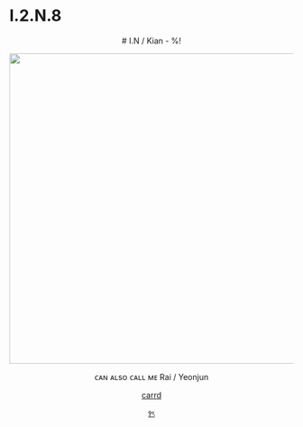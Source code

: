 # I.2.N.8
<p align="center">
# I.N / Kian - %!

<!--
**Yeonjunzin/Yeonjunzin** is a ✨ _special_ ✨ repository because its `README.md` (this file) appears on your GitHub profile.

[Here are some ideas to get you started:

- 🔭 I’m currently working on ...
- 🌱 I’m currently learning ...
- 👯 I’m looking to collaborate on ...
- 🤔 I’m looking for help with ...
- 💬 Ask me about ...
- 📫 How to reach me: ...
- 😄 Pronouns: ...
- ⚡ Fun fact: ...
-->
<p align="center">
<img width="550" src="https://files.catbox.moe/tqc6oe.jpeg">

<p align="center">
ᴄᴀɴ ᴀʟsᴏ ᴄᴀʟʟ ᴍᴇ Rai / Yeonjun </p>
<p align="center"> <a href="https://k1ianz.carrd.co"> carrd
<a>

<br>

<p align="center"> <a href="https://youtu.be/dvCT4jAAUrs?si=0A5p8Kw2gKMXY3f1">
꣑ৎ
<a>
